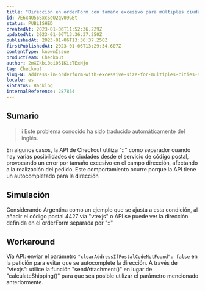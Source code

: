 ```yaml
---
title: "Dirección en orderForm con tamaño excesivo para múltiples ciudades separadas por '::'"
id: 7E6x4O56SxcSeU2qv09GBt
status: PUBLISHED
createdAt: 2023-01-06T11:52:36.229Z
updatedAt: 2023-01-06T13:36:37.250Z
publishedAt: 2023-01-06T13:36:37.250Z
firstPublishedAt: 2023-01-06T13:29:34.607Z
contentType: knownIssue
productTeam: Checkout
author: 2mXZkbi0oi061KicTExNjo
tag: Checkout
slugEN: address-in-orderform-with-excessive-size-for-multiples-cities-separated-by
locale: es
kiStatus: Backlog
internalReference: 287854
---
```


## Sumario

>ℹ️ Este problema conocido ha sido traducido automáticamente del inglés.

En algunos casos, la API de Checkout utiliza "::" como separador cuando hay varias posibilidades de ciudades desde el servicio de código postal, provocando un error por tamaño excesivo en el campo dirección, afectando a la realización del pedido. Este comportamiento ocurre porque la API tiene un autocompletado para la dirección


## Simulación

Considerando Argentina como un ejemplo que se ajusta a esta condición, al añadir el código postal 4427 vía "vtexjs" o API se puede ver la dirección definida en el orderForm separada por "::"


## Workaround

Vía API: enviar el parámetro `"clearAddressIfPostalCodeNotFound": false` en la petición para evitar que se autocomplete la dirección.
A través de "vtexjs": utilice la función "sendAttachment()" en lugar de "calculateShipping()" para que sea posible utilizar el parámetro mencionado anteriormente.

